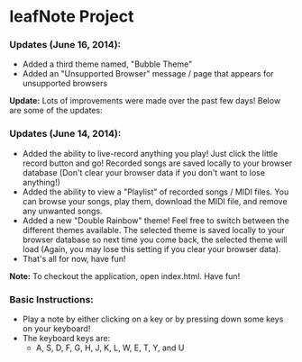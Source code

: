<h1>leafNote Project</h1>

<h3>Updates (June 16, 2014):</h3>
<ul>
  <li>Added a third theme named, "Bubble Theme"</li>
  <li>Added an "Unsupported Browser" message / page that appears for unsupported browsers</li>
</ul>

<p><strong>Update:</strong> Lots of improvements were made over the past few days! Below are some of the updates:</p>
<h3>Updates (June 14, 2014):</h3>
<ul>
  <li>Added the ability to live-record anything you play! Just click the little record button and go! Recorded songs are saved locally to your browser database (Don't clear your browser data if you don't want to lose anything!)</li>
  <li>Added the ability to view a "Playlist" of recorded songs / MIDI files. You can browse your songs, play them, download the MIDI file, and remove any unwanted songs.</li>
  <li>Added a new "Double Rainbow" theme! Feel free to switch between the different themes available. The selected theme is saved locally to your browser database so next time you come back, the selected theme will load (Again, you may lose this setting if you clear your browser data).
  <li>That's all for now, have fun!</li>
</ul>

<p><strong>Note:</strong> To checkout the application, open index.html. Have fun!</p>
<h3>Basic Instructions:</h3>
<ul>
  <li>Play a note by either clicking on a key or by pressing down some keys on your keyboard!</li>
  <li>The keyboard keys are:
    <ul>
      <li>A, S, D, F, G, H, J, K, L, W, E, T, Y, and U</li>
    </ul>
  </li>
</ul>
